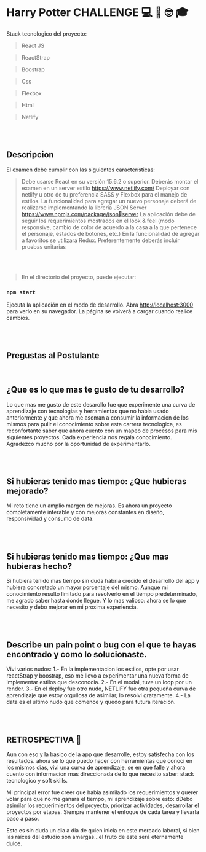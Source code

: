 # Harry Potter CHALLENGE 💻 👋 🤓 🎓

Stack tecnologico del proyecto: 
</br>
>React JS

>ReactStrap

>Boostrap

>Css

>Flexbox

>Html

>Netlify 

</br></br>
## Descripcion

El examen debe cumplir con las siguientes características:
>Debe usarse React en su versión 15.6.2 o superior.
>Deberás montar el examen en un server estilo https://www.netlify.com/
Deployar con netlify u otro de tu preferencia
>SASS y Flexbox para el manejo de estilos.
>La funcionalidad para agregar un nuevo personaje deberá de realizarse 
implementando la librería JSON Server https://www.npmjs.com/package/jsonserver
>La aplicación debe de seguir los requerimientos mostrados en el look & feel 
(modo responsive, cambio de color de acuerdo a la casa a la que pertenece el 
personaje, estados de botones, etc.)
>En la funcionalidad de agregar a favoritos se utilizará Redux.
>Preferentemente deberás incluir pruebas unitarias

</br>
</br>

>En el directorio del proyecto, puede ejecutar:

### `npm start`

Ejecuta la aplicación en el modo de desarrollo.
Abra [http://localhost:3000](http://localhost:3000) para verlo en su navegador.
La página se volverá a cargar cuando realice cambios.

</br>
</br>

## Pregustas al Postulante
</br>

## ¿Que es lo que mas te gusto de tu desarrollo?
Lo que mas me gusto de este desarollo fue que experimente una curva de aprendizaje con tecnologias y herramientas que no habia usado anteriormente y que ahora me asoman a consumir la informacion de los mismos para pulir el conocimiento sobre esta carrera tecnologica, es reconfortante saber que ahora cuento con un mapeo de procesos para mis siguientes proyectos. Cada experiencia nos regala conocimiento.
Agradezco mucho por la oportunidad de experimentarlo.  

</br></br>
## Si hubieras tenido mas tiempo: ¿Que hubieras mejorado?
Mi reto tiene un amplio margen de mejoras. Es ahora un proyecto completamente interable y con mejoras constantes en diseño, responsividad y consumo de data.

</br></br>
## Si hubieras tenido mas tiempo: ¿Que mas hubieras hecho?
Si hubiera tenido mas tiempo sin duda habria crecido el desarrollo del app y hubiera concretado un mayor porcentaje del mismo.
Aunque mi conocimiento resulto limitado para resolverlo en el tiempo predeterminado, me agrado saber hasta donde llegue.
Y lo mas valioso: ahora se lo que necesito y debo mejorar en mi proxima experiencia.

</br></br>
## Describe un pain point o bug con el que te hayas encontrado y como lo solucionaste.
Vivi varios nudos: 
1.- En la implementacion los estilos, opte por usar reactStrap y boostrap, eso me llevo a experimentar una nueva forma de implementar estilos que desconocia.
2.- En el modal, tuve un loop por un render.
3.- En el deploy fue otro nudo, NETLIFY fue otra pequeña curva de aprendizaje que estoy orgullosa de asimilar, lo resolvi gratamente.
4.- La data es el ultimo nudo que comence y quedo para futura iteracion.

</br></br>
## RETROSPECTIVA  🚀
Aun con eso y la basico de la app que desarrolle, estoy satisfecha con los resultados. ahora se lo que puedo hacer con herramientas que conoci en los mismos dias, vivi una curva de aprendizaje, se en que falle y ahora cuento con informacion mas direccionada de lo que necesito saber: stack tecnologico y soft skills.

Mi principal error fue creer que habia asimilado los requerimientos y querer volar para que no me ganara el tiempo, mi aprendizaje sobre esto: dDebo asimilar los requerimientos del proyecto, priorizar actividades, desarrollar el proyectos por etapas. Siempre mantener el enfoque de cada tarea y llevarla paso a paso.

Esto es sin duda un dia a dia de quien inicia en este mercado laboral, si bien las raíces del estudio son amargas...el fruto de este será eternamente dulce.  


</br></br>
## 


